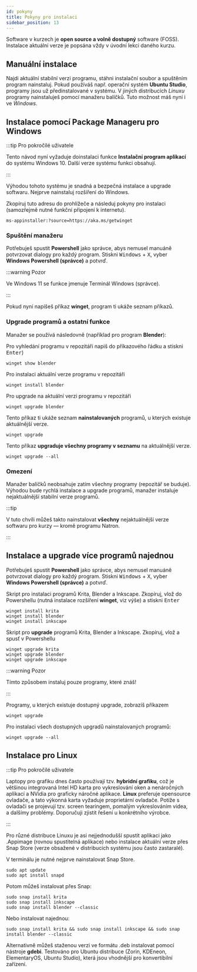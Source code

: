 ```yaml
---
id: pokyny
title: Pokyny pro instalaci
sidebar_position: 13
---
```

Software v kurzech je **open source a volně dostupný** software (FOSS). Instalace aktuální verze je popsána vždy v úvodní lekci daného kurzu.  

## Manuální instalace
Najdi aktuální stabilní verzi programu, stáhni instalační soubor a spuštěním program nainstaluj. Pokud používáš např. operační systém **Ubuntu Studio**, programy jsou už předinstalované v systému. V jiných distribucích *Linuxu* programy nainstaluješ pomocí manažeru balíčků. Tuto možnost máš nyní i ve *Windows*.

## Instalace pomocí Package Manageru pro Windows

:::tip Pro pokročilé uživatele

Tento návod nyní vyžaduje doinstalaci funkce **Instalační program aplikací** do systému Windows 10. Další verze systému funkci obsahují.

:::

Výhodou tohoto systému je snadná a bezpečná instalace a upgrade softwaru. Nejprve nainstaluj rozšíření do Windows.

Zkopíruj tuto adresu do prohlížeče a následuj pokyny pro instalaci (samozřejmě nutné funkční připojení k internetu).

```
ms-appinstaller:?source=https://aka.ms/getwinget
```

### Spuštění manažeru

Potřebuješ spustit **Powershell** jako správce, abys nemusel manuáně potvrzovat dialogy pro každý program. Stiskni <kbd>Windows</kbd> + <kbd>X</kbd>, vyber **Windows Powershell (správce)** a potvrď.


:::warning Pozor

Ve Windows 11 se funkce jmenuje Terminál Windows (správce).

:::


Pokud nyní napíšeš příkaz **winget**, program ti ukáže seznam příkazů.


### Upgrade programů a ostatní funkce

Manažer se používá následovně (například pro program **Blender**):

Pro vyhledání programu v repozitáři napiš do příkazového řádku a stiskni <kbd>Enter</kbd>)

```
winget show blender
```
Pro instalaci aktuální verze programu v repozitáři

```
winget install blender
```

Pro upgrade na aktuální verzi programu v repozitáři

```
winget upgrade blender
```

Tento příkaz ti ukáže seznam **nainstalovaných** programů, u kterých existuje aktuálnější verze.

```
winget upgrade
```

Tento příkaz **upgraduje všechny programy v seznamu** na aktuálnější verze.

```
winget upgrade --all
```

### Omezení

Manažer balíčků neobsahuje zatím všechny programy (repozitář se buduje). Výhodou bude rychlá instalace a upgrade programů, manažer instaluje nejaktuálnější stabilní verze programů.

:::tip

V tuto chvíli můžeš takto nainstalovat **všechny** nejaktuálnější verze softwaru pro kurzy &mdash; kromě programu Natron.

:::

## Instalace a upgrade více programů najednou

Potřebuješ spustit **Powershell** jako správce, abys nemusel manuáně potvrzovat dialogy pro každý program. Stiskni <kbd>Windows</kbd> + <kbd>X</kbd>, vyber **Windows Powershell (správce)** a potvrď.



Skript pro instalaci programů Krita, Blender a Inkscape. Zkopíruj, vlož do Powershellu (nutná instalace rozšíření **winget**, viz výše) a stiskni <kbd>Enter</kbd>
```
winget install krita
winget install blender
winget install inkscape
```
Skript pro **upgrade** programů Krita, Blender a Inkscape. Zkopíruj, vlož a spusť v Powershellu

```
winget upgrade krita
winget upgrade blender
winget upgrade inkscape
```

:::warning Pozor

Tímto způsobem instaluj pouze programy, které znáš!

:::

Programy, u kterých existuje dostupný upgrade, zobrazíš příkazem

```
winget upgrade
```

Pro instalaci všech dostupných upgradů nainstalovaných programů:


```
winget upgrade --all
```

## Instalace pro Linux

:::tip Pro pokročilé uživatele

Laptopy pro grafiku dnes často používají tzv. **hybridní grafiku**, což je většinou integrovaná Intel HD karta pro vykreslování oken a nenáročných aplikací a NVidia pro graficky náročné aplikace. **Linux** preferuje opensource ovladače, a tato výkonná karta vyžaduje proprietární ovladače. Potíže s ovladači se projevují tzv. screen tearingem, pomalým vykreslováním videa, a dalšímy problémy. Doporučuji zjistit řešení u konkrétního výrobce.

:::

Pro různé distribuce Linuxu je asi nejjednodušší spustit aplikaci jako .Appimage (rovnou spustitelná aplikace) nebo instalace aktuální verze přes Snap Store (verze obsažené v distribucích systému jsou často zastaralé).

V terminálu je nutné nejprve nainstalovat Snap Store.


```
sudo apt update
sudo apt install snapd
```
Potom můžeš instalovat přes Snap:


```
sudo snap install krita
sudo snap install inkscape
sudo snap install blender --classic
```
Nebo instalovat najednou:

```
sudo snap install krita && sudo snap install inkscape && sudo snap install blender --classic
```

Alternativně můžeš staženou verzi ve formátu .deb instalovat pomocí nástroje **gdebi**.
Testováno pro Ubuntu distribuce (Zorin, KDEneon, ElementaryOS, Ubuntu Studio), která jsou vhodnější pro konvertibilní zařízení.
